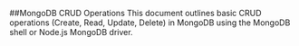##MongoDB CRUD Operations
This document outlines basic CRUD operations (Create, Read, Update, Delete) in MongoDB using the MongoDB shell or Node.js MongoDB driver.
